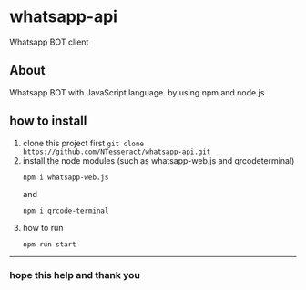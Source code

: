 # whatsapp-api
Whatsapp BOT client

## About

Whatsapp BOT with JavaScript language. by using npm and node.js

## how to install

1. clone this project first
   ```git clone https://github.com/NTesseract/whatsapp-api.git```
2. install the node modules (such as whatsapp-web.js and qrcodeterminal)
   ```npm
   npm i whatsapp-web.js
   ```
   and
   ```npm
   npm i qrcode-terminal
   ```
3. how to run
   ```npm
   npm run start
   ```
   
------
### hope this help and thank you
